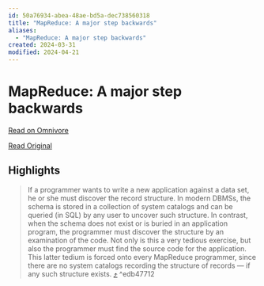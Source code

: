 ```yaml
---
id: 50a76934-abea-48ae-bd5a-dec738560318
title: "MapReduce: A major step backwards"
aliases:
  - "MapReduce: A major step backwards"
created: 2024-03-31
modified: 2024-04-21
---
```


# MapReduce: A major step backwards

[Read on Omnivore](https://omnivore.app/me/software-thoughts-de-witt-and-stonebraker-s-map-reduce-a-major-s-18e91251183)

[Read Original](http://craig-henderson.blogspot.com/2009/11/dewitt-and-stonebrakers-mapreduce-major.html?m=1)

## Highlights

> If a programmer wants to write a new application against a data set, he or she must discover the record structure. In modern DBMSs, the schema is stored in a collection of system catalogs and can be queried (in SQL) by any user to uncover such structure. In contrast, when the schema does not exist or is buried in an application program, the programmer must discover the structure by an examination of the code. Not only is this a very tedious exercise, but also the programmer must find the source code for the application. This latter tedium is forced onto every MapReduce programmer, since there are no system catalogs recording the structure of records — if any such structure exists. [⤴️](https://omnivore.app/me/software-thoughts-de-witt-and-stonebraker-s-map-reduce-a-major-s-18e91251183#edb47712-6db0-400d-aeb6-6dd1947fe873)  ^edb47712